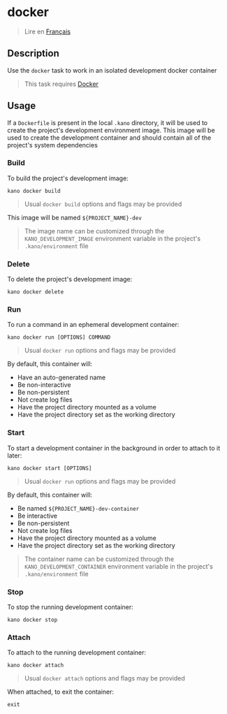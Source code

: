 # docker

> Lire en [Français](/docs/fr/tasks/docker.md)

## Description

Use the `docker` task to work in an isolated development docker container

> This task requires [Docker](https://github.com/docker)

## Usage

If a `Dockerfile` is present in the local `.kano` directory, it will be used to create the
project's development environment image. This image will be used to create the development
container and should contain all of the project's system dependencies

### Build

To build the project's development image:

```shell
kano docker build
```

> Usual `docker build` options and flags may be provided

This image will be named `${PROJECT_NAME}-dev`

> The image name can be customized through the `KANO_DEVELOPMENT_IMAGE` environment variable in
> the project's `.kano/environment` file

### Delete

To delete the project's development image:

```shell
kano docker delete
```

### Run

To run a command in an ephemeral development container:

```shell
kano docker run [OPTIONS] COMMAND
```

> Usual `docker run` options and flags may be provided

By default, this container will:

- Have an auto-generated name
- Be non-interactive
- Be non-persistent
- Not create log files
- Have the project directory mounted as a volume
- Have the project directory set as the working directory

### Start

To start a development container in the background in order to attach to it later:

```shell
kano docker start [OPTIONS]
```

> Usual `docker run` options and flags may be provided

By default, this container will:

- Be named `${PROJECT_NAME}-dev-container`
- Be interactive
- Be non-persistent
- Not create log files
- Have the project directory mounted as a volume
- Have the project directory set as the working directory

> The container name can be customized through the `KANO_DEVELOPMENT_CONTAINER` environment
> variable in the project's `.kano/environment` file

### Stop

To stop the running development container:

```shell
kano docker stop
```

### Attach

To attach to the running development container:

```shell
kano docker attach
```

> Usual `docker attach` options and flags may be provided

When attached, to exit the container:

```shell
exit
```
